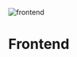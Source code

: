 ![frontend](https://user-images.githubusercontent.com/45650419/145604513-6d5528a3-0488-4603-accd-10bfa558c025.PNG)
# Frontend
